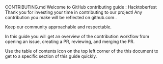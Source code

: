 CONTRIBUTING.md
Welcome to GitHub contributing guide : Hacktoberfest
Thank you for investing your time in contributing to our project! Any contribution you make will be reflected on github.com .

Keep our community approachable and respectable.

In this guide you will get an overview of the contribution workflow from opening an issue, creating a PR, reviewing, and merging the PR.

Use the table of contents icon  on the top left corner of the this document to get to a specific section of this guide quickly.
